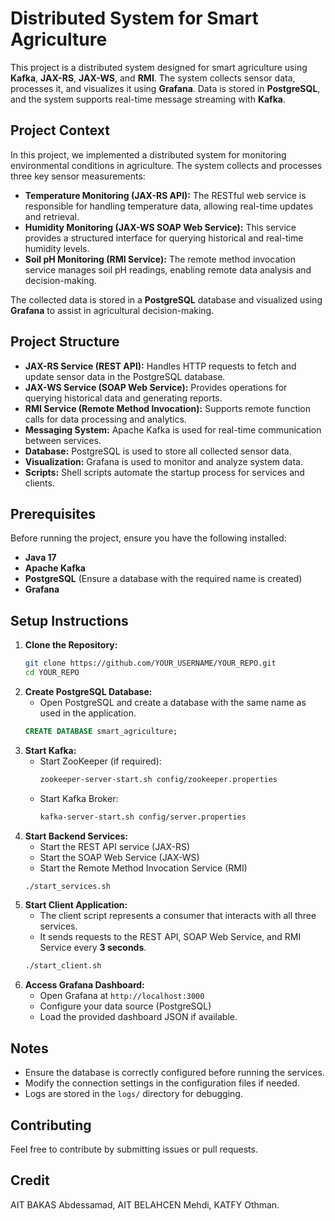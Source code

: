 # Distributed System for Smart Agriculture

This project is a distributed system designed for smart agriculture using **Kafka**, **JAX-RS**, **JAX-WS**, and **RMI**. The system collects sensor data, processes it, and visualizes it using **Grafana**. Data is stored in **PostgreSQL**, and the system supports real-time message streaming with **Kafka**.

## Project Context
In this project, we implemented a distributed system for monitoring environmental conditions in agriculture. The system collects and processes three key sensor measurements:
- **Temperature Monitoring (JAX-RS API):** The RESTful web service is responsible for handling temperature data, allowing real-time updates and retrieval.
- **Humidity Monitoring (JAX-WS SOAP Web Service):** This service provides a structured interface for querying historical and real-time humidity levels.
- **Soil pH Monitoring (RMI Service):** The remote method invocation service manages soil pH readings, enabling remote data analysis and decision-making.

The collected data is stored in a **PostgreSQL** database and visualized using **Grafana** to assist in agricultural decision-making.

## Project Structure
- **JAX-RS Service (REST API):** Handles HTTP requests to fetch and update sensor data in the PostgreSQL database.
- **JAX-WS Service (SOAP Web Service):** Provides operations for querying historical data and generating reports.
- **RMI Service (Remote Method Invocation):** Supports remote function calls for data processing and analytics.
- **Messaging System:** Apache Kafka is used for real-time communication between services.
- **Database:** PostgreSQL is used to store all collected sensor data.
- **Visualization:** Grafana is used to monitor and analyze system data.
- **Scripts:** Shell scripts automate the startup process for services and clients.

## Prerequisites
Before running the project, ensure you have the following installed:
- **Java 17**
- **Apache Kafka**
- **PostgreSQL** (Ensure a database with the required name is created)
- **Grafana**

## Setup Instructions
1. **Clone the Repository:**
   ```bash
   git clone https://github.com/YOUR_USERNAME/YOUR_REPO.git
   cd YOUR_REPO
   ```
2. **Create PostgreSQL Database:**
   - Open PostgreSQL and create a database with the same name as used in the application.
   ```sql
   CREATE DATABASE smart_agriculture;
   ```
3. **Start Kafka:**
   - Start ZooKeeper (if required):
     ```bash
     zookeeper-server-start.sh config/zookeeper.properties
     ```
   - Start Kafka Broker:
     ```bash
     kafka-server-start.sh config/server.properties
     ```
4. **Start Backend Services:**
   - Start the REST API service (JAX-RS)
   - Start the SOAP Web Service (JAX-WS)
   - Start the Remote Method Invocation Service (RMI)
   ```bash
   ./start_services.sh
   ```
5. **Start Client Application:**
   - The client script represents a consumer that interacts with all three services.
   - It sends requests to the REST API, SOAP Web Service, and RMI Service every **3 seconds**.
   ```bash
   ./start_client.sh
   ```
6. **Access Grafana Dashboard:**
   - Open Grafana at `http://localhost:3000`
   - Configure your data source (PostgreSQL)
   - Load the provided dashboard JSON if available.

## Notes
- Ensure the database is correctly configured before running the services.
- Modify the connection settings in the configuration files if needed.
- Logs are stored in the `logs/` directory for debugging.

## Contributing
Feel free to contribute by submitting issues or pull requests.

## Credit
AIT BAKAS Abdessamad,
AIT BELAHCEN Mehdi,
KATFY Othman.

